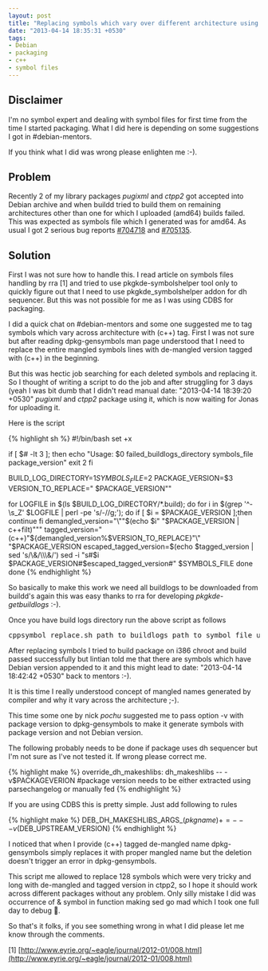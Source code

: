 ```yaml
---
layout: post
title: "Replacing symbols which vary over different architecture using script"
date: "2013-04-14 18:35:31 +0530"
tags:
- Debian
- packaging
- c++
- symbol files
---
```


Disclaimer
----------

I'm no symbol expert and dealing with symbol files for first time from
the time I started packaging. What I did here is depending on some
suggestions I got in #debian-mentors.

If you think what I did was wrong please enlighten me :-).

Problem
-------

Recently 2 of my library packages *pugixml* and *ctpp2* got accepted
into Debian archive and when buildd tried to build them on remaining
architectures other than one for which I uploaded (amd64) builds
failed. This was expected as symbols file which I generated was for
amd64. As usual I got 2 serious bug reports
[#704718](http://bugs.debian.org/704718) and
[#705135](http://bugs.debian.org/705135).

Solution
--------

First I was not sure how to handle this. I read article on symbols
files handling by rra [1] and tried to use pkgkde-symbolshelper tool
only to quickly figure out that I need to use pkgkde_symbolshelper
addon for dh sequencer. But this was not possible for me as I was
using CDBS for packaging.

I did a quick chat on #debian-mentors and some one suggested me to tag
symbols which vary across architecture with (c++) tag. First I was not
sure but after reading dpkg-gensymbols man page understood that I need
to replace the entire mangled symbols lines with de-mangled version
tagged with (c++) in the beginning.

But this was hectic job searching for each deleted symbols and
replacing it. So I thought of writing a script to do the job and after
struggling for 3 days (yeah I was bit dumb that I didn't read manual
date: "2013-04-14 18:39:20 +0530"
*pugixml* and *ctpp2* package using it, which is now waiting for Jonas
for uploading it.

Here is the script

{% highlight sh %}
#!/bin/bash
set +x

if [ $# -lt 3 ]; then
    echo "Usage: $0 failed_buildlogs_directory symbols_file package_version"
    exit 2
fi
    
BUILD_LOG_DIRECTORY=$1
SYMBOLS_FILE=$2
PACKAGE_VERSION=$3
VERSION_TO_REPLACE=" $PACKAGE_VERSION\""

for LOGFILE in $(ls $BUILD_LOG_DIRECTORY/*.build); do
    for i in $(grep '^-\s_Z' $LOGFILE | perl -pe 's/-//g;'); do
        if [ $i = $PACKAGE_VERSION ];then
            continue
        fi
        demangled_version="\""$(echo $i" "$PACKAGE_VERSION | c++filt)"\""
        tagged_version="(c++)"${demangled_version%$VERSION_TO_REPLACE}"\" "$PACKAGE_VERSION
        escaped_tagged_version=$(echo $tagged_version | sed 's/\&/\\\&/')
        sed -i "s#$i $PACKAGE_VERSION#$escaped_tagged_version#" $SYMBOLS_FILE
   done
done
{% endhighlight %}

So basically to make this work we need all buildlogs to be downloaded
from buildd's again this was easy thanks to rra for developing
*pkgkde-getbuildlogs* :-).

Once you have build logs directory run the above script as follows

<pre>
cppsymbol_replace.sh path_to_buildlogs path_to_symbol_file upstream_version
</pre>
   
After replacing symbols I tried to build package on i386 chroot and
build passed successfully but lintian told me that there are symbols
which have Debian version appended to it and this might lead to
date: "2013-04-14 18:42:42 +0530"
back to mentors :-).

It is this time I really understood concept of mangled names generated
by compiler and why it vary across the architecture ;-).

This time some one by nick *pochu* suggested me to pass option -v with
package version to dpkg-gensymbols to make it generate symbols with
package version and not Debian version.

The following probably needs to be done if package uses dh sequencer
but I'm not sure as I've not tested it. If wrong please correct me.

{% highlight make %}
override_dh_makeshlibs:
    dh_makeshlibs -- -v$PACKAGEVERION #package version needs to be either extracted using parsechangelog or manually fed
{% endhighlight %}

If you are using CDBS this is pretty simple. Just add following to rules

{% highlight make %}
DEB_DH_MAKESHLIBS_ARGS_$(pkgname) += -- -v$(DEB_UPSTREAM_VERSION)
{% endhighlight %}

I noticed that when I provide (c++) tagged de-mangled name
dpkg-gensymbols simply replaces it with proper mangled name but the
deletion doesn't trigger an error in dpkg-gensymbols.

This script me allowed to replace 128 symbols which were very tricky
and long with de-mangled and tagged version in ctpp2, so I hope it
should work across different packages without any problem. Only silly
mistake I did was occurrence of & symbol in function making sed go mad
which I took one full day to debug :facepalm:.

So that's it folks, if you see something wrong in what I did please
let me know through the comments.

[1] [http://www.eyrie.org/~eagle/journal/2012-01/008.html](http://www.eyrie.org/~eagle/journal/2012-01/008.html)

